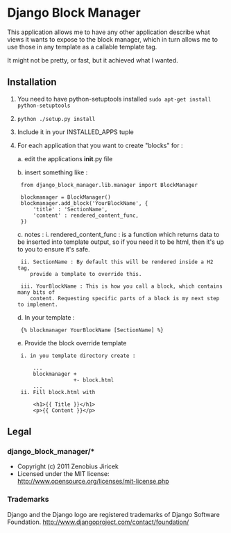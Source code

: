 Django Block Manager
=========================

This application allows me to have any other application describe what views
it wants to expose to the block manager, which in turn allows me to use those
in any template as a callable template tag.

It might not be pretty, or fast, but it achieved what I wanted.

## Installation

1. You need to have python-setuptools installed
`sudo apt-get install python-setuptools`

1. `python ./setup.py install`

1. Include it in your INSTALLED_APPS tuple

1. For each application that you want to create "blocks" for :

   a. edit the applications __init__.py file

   b. insert something like :

        from django_block_manager.lib.manager import BlockManager

        blockmanager = BlockManager()
        blockmanager.add_block('YourBlockName', {
            'title' : 'SectionName',
            'content' : rendered_content_func,
        })

   c. notes :
        i. rendered_content_func : is a function which returns data to be inserted
           into template output, so if you need it to be html, then it's up to you
           to ensure it's safe.

        ii. SectionName : By default this will be rendered inside a H2 tag,
           provide a template to override this.

        iii. YourBlockName : This is how you call a block, which contains many bits of
           content. Requesting specific parts of a block is my next step to implement.

   d. In your template :

        {% blockmanager YourBlockName [SectionName] %}

   e. Provide the block override template

        i. in you template directory create :

            ...
            blockmanager +
                         +- block.html
            ...
        ii. Fill block.html with

            <h1>{{ Title }}</h1>
            <p>{{ Content }}</p>


## Legal

### django_block_manager/*

+ Copyright (c) 2011 Zenobius Jiricek
+ Licensed under the MIT license: http://www.opensource.org/licenses/mit-license.php

### Trademarks

Django and the Django logo are registered trademarks of Django Software Foundation.
http://www.djangoproject.com/contact/foundation/

